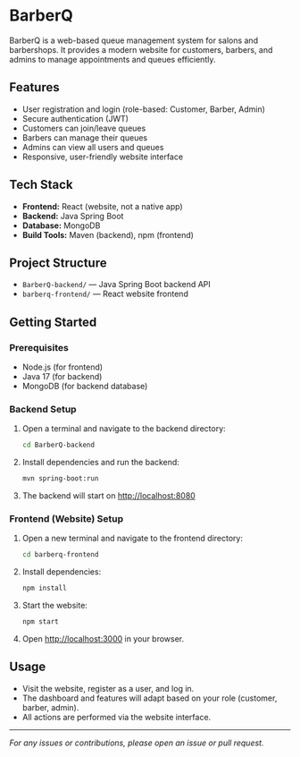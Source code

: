 # BarberQ

BarberQ is a web-based queue management system for salons and barbershops. It provides a modern website for customers, barbers, and admins to manage appointments and queues efficiently.

## Features
- User registration and login (role-based: Customer, Barber, Admin)
- Secure authentication (JWT)
- Customers can join/leave queues
- Barbers can manage their queues
- Admins can view all users and queues
- Responsive, user-friendly website interface

## Tech Stack
- **Frontend:** React (website, not a native app)
- **Backend:** Java Spring Boot
- **Database:** MongoDB
- **Build Tools:** Maven (backend), npm (frontend)

## Project Structure
- `BarberQ-backend/` — Java Spring Boot backend API
- `barberq-frontend/` — React website frontend

## Getting Started

### Prerequisites
- Node.js (for frontend)
- Java 17 (for backend)
- MongoDB (for backend database)

### Backend Setup
1. Open a terminal and navigate to the backend directory:
   ```sh
   cd BarberQ-backend
   ```
2. Install dependencies and run the backend:
   ```sh
   mvn spring-boot:run
   ```
3. The backend will start on [http://localhost:8080](http://localhost:8080)

### Frontend (Website) Setup
1. Open a new terminal and navigate to the frontend directory:
   ```sh
   cd barberq-frontend
   ```
2. Install dependencies:
   ```sh
   npm install
   ```
3. Start the website:
   ```sh
   npm start
   ```
4. Open [http://localhost:3000](http://localhost:3000) in your browser.

## Usage
- Visit the website, register as a user, and log in.
- The dashboard and features will adapt based on your role (customer, barber, admin).
- All actions are performed via the website interface.

---

*For any issues or contributions, please open an issue or pull request.* 